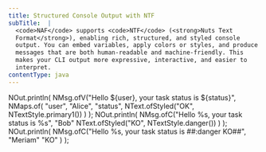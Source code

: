```yaml
---
title: Structured Console Output with NTF
subTitle:  |
  <code>NAF</code> supports <code>NTF</code> (<strong>Nuts Text
  Format</strong>), enabling rich, structured, and styled console
  output. You can embed variables, apply colors or styles, and produce
  messages that are both human-readable and machine-friendly. This
  makes your CLI output more expressive, interactive, and easier to
  interpret.
contentType: java
---
```


NOut.println(
    NMsg.ofV("Hello ${user}, your task status is ${status}",
             NMaps.of(
                "user", "Alice",
                "status", NText.ofStyled("OK", NTextStyle.primary1())
    )
);
NOut.println(
    NMsg.ofC("Hello %s, your task status is %s",
            "Bob"
            NText.ofStyled("KO", NTextStyle.danger())
    )
);
NOut.println(
    NMsg.ofC("Hello %s, your task status is ##:danger KO##",
            "Meriam"
            "KO"
    )
);
